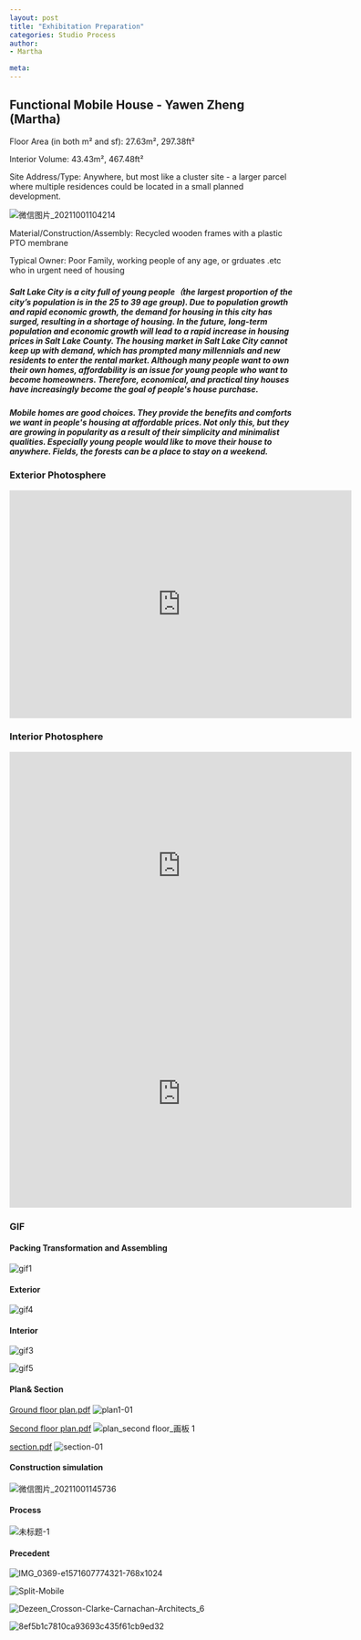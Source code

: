 ```yaml
---
layout: post
title: "Exhibitation Preparation"
categories: Studio Process
author:
- Martha

meta:
---
```


## Functional Mobile House - Yawen Zheng (Martha)

Floor Area (in both m² and sf): 27.63m², 297.38ft²

Interior Volume: 43.43m², 467.48ft²

Site Address/Type: Anywhere, but most like a cluster site - a larger parcel where multiple residences could be located in a small planned development.

![微信图片_20211001104214](https://user-images.githubusercontent.com/90550813/135557444-7d0e2297-71eb-4978-85be-6044ec1d146d.png)

Material/Construction/Assembly: Recycled wooden frames with a plastic PTO membrane

Typical Owner: Poor Family, working people of any age, or grduates .etc who in urgent need of housing

##### Salt Lake City is a city full of young people（the largest proportion of the city’s population is in the 25 to 39 age group). Due to population growth and rapid economic growth, the demand for housing in this city has surged, resulting in a shortage of housing. In the future, long-term population and economic growth will lead to a rapid increase in housing prices in Salt Lake County. The housing market in Salt Lake City cannot keep up with demand, which has prompted many millennials and new residents to enter the rental market. Although many people want to own their own homes, affordability is an issue for young people who want to become homeowners. Therefore, economical, and practical tiny houses have increasingly become the goal of people's house purchase.

##### Mobile homes are good choices. They provide the benefits and comforts we want in people's housing at affordable prices. Not only this, but they are growing in popularity as a result of their simplicity and minimalist qualities. Especially young people would like to move their house to anywhere. Fields, the forests can be a place to stay on a weekend.

### Exterior Photosphere

<iframe width="600" height="400" allowfullscreen style="border-style:none;" src="https://cdn.pannellum.org/2.5/pannellum.htm#panorama=https%3A//i.loli.net/2021/10/01/JCXDWcsrxh9NbPK.jpg&autoLoad=true"></iframe>

### Interior Photosphere

<iframe width="600" height="400" allowfullscreen style="border-style:none;" src="https://cdn.pannellum.org/2.5/pannellum.htm#panorama=https%3A//i.loli.net/2021/10/01/rQFzCoDfWnOcyU7.jpg&autoLoad=true"></iframe>


<iframe width="600" height="400" allowfullscreen style="border-style:none;" src="https://cdn.pannellum.org/2.5/pannellum.htm#panorama=https%3A//i.loli.net/2021/10/01/lU8JYsWPEVBrpOc.jpg&autoLoad=true"></iframe>

### GIF
#### Packing Transformation and Assembling
![gif1](https://user-images.githubusercontent.com/90550813/135559441-d96c2a6f-1fdc-460e-b8e5-663884f0ad37.gif)

#### Exterior
![gif4](https://user-images.githubusercontent.com/90550813/135559475-149a80d9-5f0c-42f6-b2ee-6782ed58445d.gif)

#### Interior
![gif3](https://user-images.githubusercontent.com/90550813/135559519-4a6f30e4-ce3a-4a28-b433-d77daa2934e2.gif)

![gif5](https://user-images.githubusercontent.com/90550813/135559559-3cc93619-ed20-4b18-9f2a-26efe32d8c39.gif)

#### Plan& Section

[Ground floor plan.pdf](https://github.com/yawenzh/YZmar/files/7260578/plan1.pdf)
![plan1-01](https://user-images.githubusercontent.com/90550813/135548231-e35fc173-1fef-44cb-97cb-093ff58785bb.jpg)



[Second floor plan.pdf](https://github.com/yawenzh/YZmar/files/7260587/plan2.pdf)
![plan_second floor_画板 1](https://user-images.githubusercontent.com/90550813/135548244-9c81194d-d95e-47a3-ac8e-0dc198b87a81.jpg)


[section.pdf](https://github.com/yawenzh/YZmar/files/7260592/section.pdf)
![section-01](https://user-images.githubusercontent.com/90550813/135548254-54918b30-5de4-45e6-a9fc-c6145f6680b5.jpg)


#### Construction simulation
![微信图片_20211001145736](https://user-images.githubusercontent.com/90550813/135578737-59c812b8-a881-4e91-820b-b2e2935dbfb0.png)


#### Process
![未标题-1](https://user-images.githubusercontent.com/90550813/135567831-9a7ccc57-bc65-4e14-81bc-a3671c6d1ecd.jpg)


#### Precedent
![IMG_0369-e1571607774321-768x1024](https://user-images.githubusercontent.com/90550813/135560798-02162cb6-e9bb-49d6-861b-552d1e5352c9.jpg)

![Split-Mobile](https://user-images.githubusercontent.com/90550813/135560806-4cce6a0b-33d1-4a46-9177-882b849639c5.jpg)

![Dezeen_Crosson-Clarke-Carnachan-Architects_6](https://user-images.githubusercontent.com/90550813/135560992-3e076e8a-ba1c-4f68-b704-069eadcbc5fc.jpg)

![8ef5b1c7810ca93693c435f61cb9ed32](https://user-images.githubusercontent.com/90550813/135578673-2e8829d1-f9fb-4bc2-8de5-58b3dcbbcb7f.jpg)



